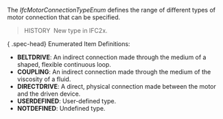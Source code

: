 ﻿The _IfcMotorConnectionTypeEnum_ defines the range of different types of motor connection that can be specified.

> HISTORY&nbsp; New type in IFC2x.

{ .spec-head}
Enumerated Item Definitions:

* **BELTDRIVE**: An indirect connection made through the medium of a shaped, flexible continuous loop.
* **COUPLING**: An indirect connection made through the medium of the viscosity of a fluid.
* **DIRECTDRIVE**: A direct, physical connection made between the motor and the driven device.
* **USERDEFINED**: User-defined type.
* **NOTDEFINED**: Undefined type.
